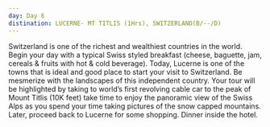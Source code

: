 ```yaml
---
day: Day 6
distination: LUCERNE- MT TITLIS (1Hrs), SWITZERLAND(B/--/D)
---
```


Switzerland is one of the richest and wealthiest countries in the world. Begin your day with a typical Swiss styled breakfast (cheese, baguette, jam, cereals & fruits with hot & cold beverage). Today, Lucerne is one of the towns that is ideal and good place to start your visit to Switzerland. Be mesmerize with the landscapes of this independent country. Your tour will be highlighted by taking to world’s first revolving cable car to the peak of Mount Titlis (10K feet) take time to enjoy the panoramic view of the Swiss Alps as you spend your time taking pictures of the snow capped mountains. Later, proceed back to Lucerne for some shopping. Dinner inside the hotel.